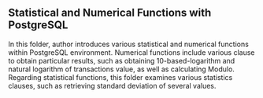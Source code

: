 ## Statistical and Numerical Functions with PostgreSQL
In this folder, author introduces various statistical and numerical functions within PostgreSQL environment. Numerical functions include various clause to
obtain particular results, such as obtaining 10-based-logarithm and natural logarithm of transactions value, as well as calculating Modulo.
Regarding statistical functions, this folder examines various statistics clauses, such as retrieving standard deviation of several values.
